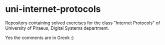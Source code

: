 # uni-internet-protocols
Repository containing solved exercises for the class "Internet Protocols" of University of Piraeus, Digital Systems department.

Yes the comments are in Greek :)
